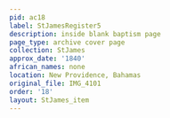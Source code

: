 ```yaml
---
pid: ac18
label: StJamesRegister5
description: inside blank baptism page
page_type: archive cover page
collection: StJames
approx_date: '1840'
african_names: none
location: New Providence, Bahamas
original_file: IMG_4101
order: '18'
layout: StJames_item
---
```

